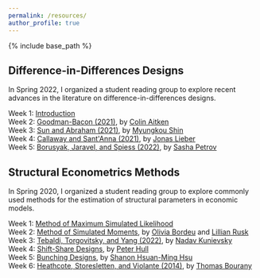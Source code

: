 ```yaml
---
permalink: /resources/
author_profile: true
---
```


{% include base_path %}


## Difference-in-Differences Designs

In Spring 2022, I organized a student reading group to explore recent advances in the literature on difference-in-differences designs.

Week 1: [Introduction](/files/DiDES01_Intro.pdf)<br/>
Week 2: [Goodman-Bacon (2021)](/files/DiDES02_GoodmanBacon.pdf), by [Colin Aitken](https://mathematics.uchicago.edu/people/profile/colin-aitken1/)<br/>
Week 3: [Sun and Abraham (2021)](/files/DiDES03_SunAbraham.pdf), by [Myungkou Shin](https://myungkoushin.com/)<br/>
Week 4: [Callaway and Sant'Anna (2021)](/files/DiDES04_CallawaySantAnna.pdf), by [Jonas Lieber](https://jonaslieber.com/)<br/>
Week 5: [Borusyak, Jaravel, and Spiess (2022)](/files/DiDES05_BorusyakJaravelSpiess.pdf), by [Sasha Petrov](https://economics.uchicago.edu/directory/sasha-petrov)<br/>


## Structural Econometrics Methods

In Spring 2020, I organized a student reading group to explore commonly used methods for the estimation of structural parameters in economic models.

Week 1: [Method of Maximum Simulated Likelihood](/files/StructuralMetrics01_MaxSimLik.pdf)<br/>
Week 2: [Method of Simulated Moments](/files/StructuralMetrics02_MethSimMoms.pdf), by [Olivia Bordeu](https://www.oliviabordeu.com/) and [Lillian Rusk](https://twitter.com/lillianrusk?lang=en)<br/>
Week 3: [Tebaldi, Torgovitsky, and Yang (2022)](/files/StructuralMetrics03_NonParamDem.pdf), by [Nadav Kunievsky](https://economics.uchicago.edu/directory/nadav-kunievsky) <br/>
Week 4: [Shift-Share Designs](/files/StructuralMetrics04_ShiftShare.pdf), by [Peter Hull](https://sites.google.com/site/aboutpeterhull/home) <br/>
Week 5: [Bunching Designs](/files/StructuralMetrics05_Bunching.pdf), by [Shanon Hsuan-Ming Hsu](https://economics.uchicago.edu/directory/shanon-hsuan-ming-hsu) <br/>
Week 6: [Heathcote, Storesletten, and Violante (2014)](/files/StructuralMetrics06_ConsLabSup.pdf), by [Thomas Bourany](https://thomasbourany.github.io/)<br/>


